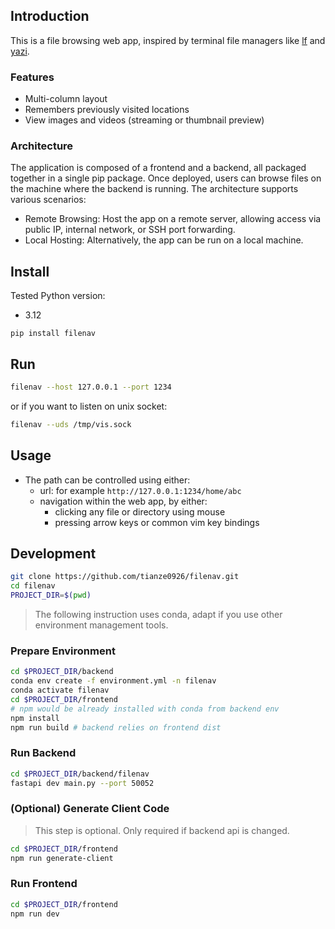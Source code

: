 ## Introduction

This is a file browsing web app, inspired by terminal file managers like [lf](https://github.com/gokcehan/lf) and [yazi](https://github.com/sxyazi/yazi).

### Features

- Multi-column layout
- Remembers previously visited locations
- View images and videos (streaming or thumbnail preview)

### Architecture

The application is composed of a frontend and a backend, all packaged together in a single pip package. Once deployed, users can browse files on the machine where the backend is running. The architecture supports various scenarios:

- Remote Browsing: Host the app on a remote server, allowing access via public IP, internal network, or SSH port forwarding.
- Local Hosting: Alternatively, the app can be run on a local machine.

## Install

Tested Python version:

- 3.12

```
pip install filenav
```

## Run

```sh
filenav --host 127.0.0.1 --port 1234
```

or if you want to listen on unix socket:

```sh
filenav --uds /tmp/vis.sock
```

## Usage

- The path can be controlled using either:
  - url: for example `http://127.0.0.1:1234/home/abc`
  - navigation within the web app, by either:
    - clicking any file or directory using mouse
    - pressing arrow keys or common vim key bindings

## Development

```sh
git clone https://github.com/tianze0926/filenav.git
cd filenav
PROJECT_DIR=$(pwd)
```

> The following instruction uses conda, adapt if you use other environment management tools.

### Prepare Environment

```sh
cd $PROJECT_DIR/backend
conda env create -f environment.yml -n filenav
conda activate filenav
cd $PROJECT_DIR/frontend
# npm would be already installed with conda from backend env
npm install
npm run build # backend relies on frontend dist
```

### Run Backend

```sh
cd $PROJECT_DIR/backend/filenav
fastapi dev main.py --port 50052
```

### (Optional) Generate Client Code

> This step is optional. Only required if backend api is changed.

```sh
cd $PROJECT_DIR/frontend
npm run generate-client
```

### Run Frontend

```sh
cd $PROJECT_DIR/frontend
npm run dev
```
